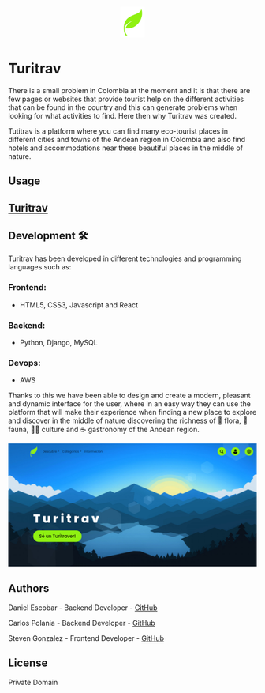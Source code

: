 # <p align="center">  <img src="/frontend/public/imgs/icons/icono.png" width="50"></p> 
# Turitrav

There is a small problem in Colombia at the moment and it is that there are few pages or websites that provide tourist help on the different activities that can be found in the country and this can generate problems when looking for what activities to find. Here then why Turitrav was created.

Tutitrav is a platform where you can find many eco-tourist places in different cities and towns of the Andean region in Colombia and also find hotels and accommodations near these beautiful places in the middle of nature.

## Usage
## [Turitrav](https://turitrav.live)

## Development :hammer_and_wrench:

Turitrav has been developed in different technologies and programming languages such as:

### Frontend:

- HTML5, CSS3, Javascript and React

### Backend:

- Python, Django, MySQL

### Devops:

- AWS

Thanks to this we have been able to design and create a modern, pleasant and dynamic interface for the user, where in an easy way they can use the platform that will make their experience when finding a new place to explore and discover in the middle of nature discovering the richness of :blossom: flora, :bear: fauna, :frowning_woman: culture and :coffee: gastronomy of the Andean region.

<p align="center">  <img src="/frontend/public/imgs/hometuritrav.png"></p> 

## Authors
Daniel Escobar - Backend Developer - [GitHub](https://github.com/dantereto)

Carlos Polania - Backend Developer - [GitHub](https://github.com/capolaniaq)

Steven Gonzalez - Frontend Developer - [GitHub](https://github.com/stevengm45)

## License
Private Domain
